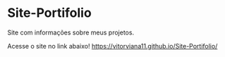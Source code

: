 # Site-Portifolio
Site com informações sobre meus projetos.

Acesse o site no link abaixo!
https://vitorviana11.github.io/Site-Portifolio/
